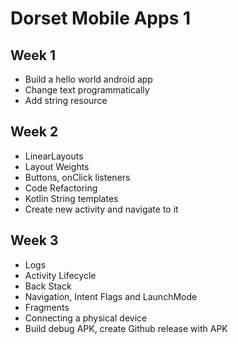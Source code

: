 # Dorset Mobile Apps 1

## Week 1

- Build a hello world android app
- Change text programmatically
- Add string resource

## Week 2

- LinearLayouts
- Layout Weights
- Buttons, onClick listeners
- Code Refactoring
- Kotlin String templates
- Create new activity and navigate to it

## Week 3
- Logs
- Activity Lifecycle
- Back Stack
- Navigation, Intent Flags and LaunchMode
- Fragments
- Connecting a physical device
- Build debug APK, create Github release with APK
